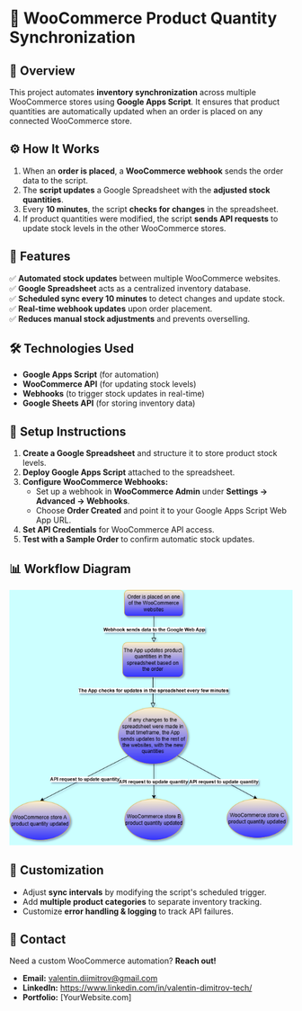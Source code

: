 # 🛒 WooCommerce Product Quantity Synchronization

## 📌 Overview
This project automates **inventory synchronization** across multiple WooCommerce stores using **Google Apps Script**. It ensures that product quantities are automatically updated when an order is placed on any connected WooCommerce store.

## ⚙️ How It Works
1. When an **order is placed**, a **WooCommerce webhook** sends the order data to the script.
2. The **script updates** a Google Spreadsheet with the **adjusted stock quantities**.
3. Every **10 minutes**, the script **checks for changes** in the spreadsheet.
4. If product quantities were modified, the script **sends API requests** to update stock levels in the other WooCommerce stores.

## 📌 Features
✅ **Automated stock updates** between multiple WooCommerce websites.  
✅ **Google Spreadsheet** acts as a centralized inventory database.  
✅ **Scheduled sync every 10 minutes** to detect changes and update stock.  
✅ **Real-time webhook updates** upon order placement.  
✅ **Reduces manual stock adjustments** and prevents overselling.  

## 🛠️ Technologies Used
- **Google Apps Script** (for automation)
- **WooCommerce API** (for updating stock levels)
- **Webhooks** (to trigger stock updates in real-time)
- **Google Sheets API** (for storing inventory data)

## 📜 Setup Instructions
1. **Create a Google Spreadsheet** and structure it to store product stock levels.
2. **Deploy Google Apps Script** attached to the spreadsheet.
3. **Configure WooCommerce Webhooks:**
   - Set up a webhook in **WooCommerce Admin** under **Settings → Advanced → Webhooks**.
   - Choose **Order Created** and point it to your Google Apps Script Web App URL.
4. **Set API Credentials** for WooCommerce API access.
5. **Test with a Sample Order** to confirm automatic stock updates.

## 📊 Workflow Diagram

![alt text](<Products Sync Diagram.PNG>)

## 🔧 Customization
- Adjust **sync intervals** by modifying the script's scheduled trigger.
- Add **multiple product categories** to separate inventory tracking.
- Customize **error handling & logging** to track API failures.

## 📩 Contact
Need a custom WooCommerce automation? **Reach out!**
- **Email:** valentin.diimitrov@gmail.com
- **LinkedIn:** https://www.linkedin.com/in/valentin-dimitrov-tech/
- **Portfolio:** [YourWebsite.com]

